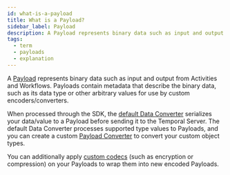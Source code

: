 ```yaml
---
id: what-is-a-payload
title: What is a Payload?
sidebar_label: Payload
description: A Payload represents binary data such as input and output from Activities and Workflows.
tags:
  - term
  - payloads
  - explanation
---
```


A [Payload](https://api-docs.temporal.io/#temporal.api.common.v1.Payload) represents binary data such as input and output from Activities and Workflows.
Payloads contain metadata that describe the binary data, such as its data type or other arbitrary values for use by custom encoders/converters.

When processed through the SDK, the [default Data Converter](/concepts/what-is-a-default-data-converter) serializes your data/value to a Payload before sending it to the Temporal Server.
The default Data Converter processes supported type values to Payloads, and you can create a custom [Payload Converter](/concepts/what-is-a-payload-converter) to convert your custom object types.

You can additionally apply [custom codecs](/concepts/what-is-a-payload-codec) (such as encryption or compression) on your Payloads to wrap them into new encoded Payloads.
